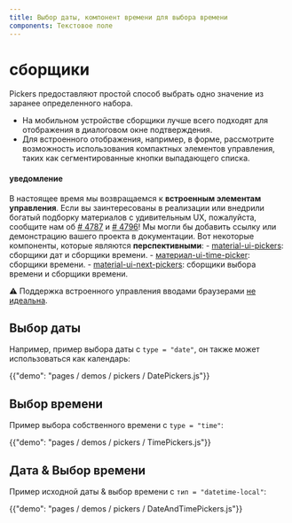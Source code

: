 ```yaml
---
title: Выбор даты, компонент времени для выбора времени
components: Текстовое поле
---
```

# сборщики

<p class="description">Pickers предоставляют простой способ выбрать одно значение из заранее определенного набора.</p>

- На мобильном устройстве сборщики лучше всего подходят для отображения в диалоговом окне подтверждения.
- Для встроенного отображения, например, в форме, рассмотрите возможность использования компактных элементов управления, таких как сегментированные кнопки выпадающего списка.

#### уведомление

В настоящее время мы возвращаемся к **встроенным элементам управления**. Если вы заинтересованы в реализации или внедрили богатый подборку материалов с удивительным UX, пожалуйста, сообщите нам об [# 4787](https://github.com/mui-org/material-ui/issues/4787) и [# 4796](https://github.com/mui-org/material-ui/issues/4796)! Мы могли бы добавить ссылку или демонстрацию вашего проекта в документации. Вот некоторые компоненты, которые являются **перспективными**: - [material-ui-pickers](https://github.com/dmtrKovalenko/material-ui-pickers): сборщики дат и сборщики времени. - [материал-ui-time-picker](https://github.com/TeamWertarbyte/material-ui-time-picker): сборщики времени. - [material-ui-next-pickers](https://github.com/chingyawhao/material-ui-next-pickers): сборщики выбора времени и сборщики времени.

⚠️ Поддержка встроенного управления вводами браузерами [не идеальна](https://caniuse.com/#feat=input-datetime).

## Выбор даты

Например, пример выбора даты с `type = "date"`, он также может использоваться как календарь:

{{"demo": "pages / demos / pickers / DatePickers.js"}}

## Выбор времени

Пример выбора собственного времени с `type = "time"`:

{{"demo": "pages / demos / pickers / TimePickers.js"}}

## Дата & Выбор времени

Пример исходной даты & выбор времени с `тип = "datetime-local"`:

{{"demo": "pages / demos / pickers / DateAndTimePickers.js"}}